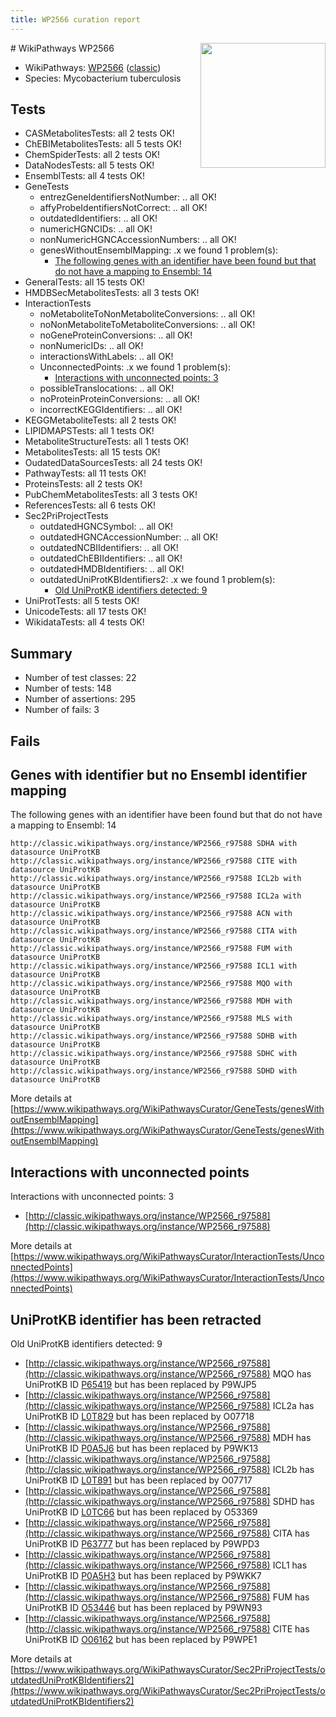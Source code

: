 ```yaml
---
title: WP2566 curation report
---
```


<img style="float: right; width: 200px" src="https://upload.wikimedia.org/wikipedia/commons/thumb/8/83/Wplogo_with_text_500.png/640px-Wplogo_with_text_500.png" />
# WikiPathways WP2566

* WikiPathways: [WP2566](https://wikipathways.org/pathways/WP2566) ([classic](https://classic.wikipathways.org/instance/WP2566))
* Species: Mycobacterium tuberculosis
## Tests
* CASMetabolitesTests: all 2 tests OK!
* ChEBIMetabolitesTests: all 5 tests OK!
* ChemSpiderTests: all 2 tests OK!
* DataNodesTests: all 5 tests OK!
* EnsemblTests: all 4 tests OK!
* GeneTests
    * entrezGeneIdentifiersNotNumber: .. all OK!
    * affyProbeIdentifiersNotCorrect: .. all OK!
    * outdatedIdentifiers: .. all OK!
    * numericHGNCIDs: .. all OK!
    * nonNumericHGNCAccessionNumbers: .. all OK!
    * genesWithoutEnsemblMapping: .x we found 1 problem(s):
        * [The following genes with an identifier have been found but that do not have a mapping to Ensembl: 14](#c4e54311)
* GeneralTests: all 15 tests OK!
* HMDBSecMetabolitesTests: all 3 tests OK!
* InteractionTests
    * noMetaboliteToNonMetaboliteConversions: .. all OK!
    * noNonMetaboliteToMetaboliteConversions: .. all OK!
    * noGeneProteinConversions: .. all OK!
    * nonNumericIDs: .. all OK!
    * interactionsWithLabels: .. all OK!
    * UnconnectedPoints: .x we found 1 problem(s):
        * [Interactions with unconnected points: 3](#35a61adb)
    * possibleTranslocations: .. all OK!
    * noProteinProteinConversions: .. all OK!
    * incorrectKEGGIdentifiers: .. all OK!
* KEGGMetaboliteTests: all 2 tests OK!
* LIPIDMAPSTests: all 1 tests OK!
* MetaboliteStructureTests: all 1 tests OK!
* MetabolitesTests: all 15 tests OK!
* OudatedDataSourcesTests: all 24 tests OK!
* PathwayTests: all 11 tests OK!
* ProteinsTests: all 2 tests OK!
* PubChemMetabolitesTests: all 3 tests OK!
* ReferencesTests: all 6 tests OK!
* Sec2PriProjectTests
    * outdatedHGNCSymbol: .. all OK!
    * outdatedHGNCAccessionNumber: .. all OK!
    * outdatedNCBIIdentifiers: .. all OK!
    * outdatedChEBIIdentifiers: .. all OK!
    * outdatedHMDBIdentifiers: .. all OK!
    * outdatedUniProtKBIdentifiers2: .x we found 1 problem(s):
        * [Old UniProtKB identifiers detected: 9](#8da302d0)
* UniProtTests: all 5 tests OK!
* UnicodeTests: all 17 tests OK!
* WikidataTests: all 4 tests OK!


## Summary

* Number of test classes: 22
* Number of tests: 148
* Number of assertions: 295
* Number of fails: 3

## Fails

<a name="c4e54311" />

## Genes with identifier but no Ensembl identifier mapping

The following genes with an identifier have been found but that do not have a mapping to Ensembl: 14
```
http://classic.wikipathways.org/instance/WP2566_r97588 SDHA with datasource UniProtKB
http://classic.wikipathways.org/instance/WP2566_r97588 CITE with datasource UniProtKB
http://classic.wikipathways.org/instance/WP2566_r97588 ICL2b with datasource UniProtKB
http://classic.wikipathways.org/instance/WP2566_r97588 ICL2a with datasource UniProtKB
http://classic.wikipathways.org/instance/WP2566_r97588 ACN with datasource UniProtKB
http://classic.wikipathways.org/instance/WP2566_r97588 CITA with datasource UniProtKB
http://classic.wikipathways.org/instance/WP2566_r97588 FUM with datasource UniProtKB
http://classic.wikipathways.org/instance/WP2566_r97588 ICL1 with datasource UniProtKB
http://classic.wikipathways.org/instance/WP2566_r97588 MQO with datasource UniProtKB
http://classic.wikipathways.org/instance/WP2566_r97588 MDH with datasource UniProtKB
http://classic.wikipathways.org/instance/WP2566_r97588 MLS with datasource UniProtKB
http://classic.wikipathways.org/instance/WP2566_r97588 SDHB with datasource UniProtKB
http://classic.wikipathways.org/instance/WP2566_r97588 SDHC with datasource UniProtKB
http://classic.wikipathways.org/instance/WP2566_r97588 SDHD with datasource UniProtKB
```

More details at [https://www.wikipathways.org/WikiPathwaysCurator/GeneTests/genesWithoutEnsemblMapping](https://www.wikipathways.org/WikiPathwaysCurator/GeneTests/genesWithoutEnsemblMapping)

<a name="35a61adb" />

## Interactions with unconnected points

Interactions with unconnected points: 3

* [http://classic.wikipathways.org/instance/WP2566_r97588](http://classic.wikipathways.org/instance/WP2566_r97588)


More details at [https://www.wikipathways.org/WikiPathwaysCurator/InteractionTests/UnconnectedPoints](https://www.wikipathways.org/WikiPathwaysCurator/InteractionTests/UnconnectedPoints)

<a name="8da302d0" />

## UniProtKB identifier has been retracted

Old UniProtKB identifiers detected: 9

* [http://classic.wikipathways.org/instance/WP2566_r97588](http://classic.wikipathways.org/instance/WP2566_r97588) MQO has UniProtKB ID [P65419](https://bioregistry.io/P65419) but has been replaced by P9WJP5
* [http://classic.wikipathways.org/instance/WP2566_r97588](http://classic.wikipathways.org/instance/WP2566_r97588) ICL2a has UniProtKB ID [L0T829](https://bioregistry.io/L0T829) but has been replaced by O07718
* [http://classic.wikipathways.org/instance/WP2566_r97588](http://classic.wikipathways.org/instance/WP2566_r97588) MDH has UniProtKB ID [P0A5J6](https://bioregistry.io/P0A5J6) but has been replaced by P9WK13
* [http://classic.wikipathways.org/instance/WP2566_r97588](http://classic.wikipathways.org/instance/WP2566_r97588) ICL2b has UniProtKB ID [L0T891](https://bioregistry.io/L0T891) but has been replaced by O07717
* [http://classic.wikipathways.org/instance/WP2566_r97588](http://classic.wikipathways.org/instance/WP2566_r97588) SDHD has UniProtKB ID [L0TC66](https://bioregistry.io/L0TC66) but has been replaced by O53369
* [http://classic.wikipathways.org/instance/WP2566_r97588](http://classic.wikipathways.org/instance/WP2566_r97588) CITA has UniProtKB ID [P63777](https://bioregistry.io/P63777) but has been replaced by P9WPD3
* [http://classic.wikipathways.org/instance/WP2566_r97588](http://classic.wikipathways.org/instance/WP2566_r97588) ICL1 has UniProtKB ID [P0A5H3](https://bioregistry.io/P0A5H3) but has been replaced by P9WKK7
* [http://classic.wikipathways.org/instance/WP2566_r97588](http://classic.wikipathways.org/instance/WP2566_r97588) FUM has UniProtKB ID [O53446](https://bioregistry.io/O53446) but has been replaced by P9WN93
* [http://classic.wikipathways.org/instance/WP2566_r97588](http://classic.wikipathways.org/instance/WP2566_r97588) CITE has UniProtKB ID [O06162](https://bioregistry.io/O06162) but has been replaced by P9WPE1


More details at [https://www.wikipathways.org/WikiPathwaysCurator/Sec2PriProjectTests/outdatedUniProtKBIdentifiers2](https://www.wikipathways.org/WikiPathwaysCurator/Sec2PriProjectTests/outdatedUniProtKBIdentifiers2)

